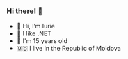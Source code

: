### Hi there! 👋

- 👋 Hi, I’m Iurie
- 🙂 I like .NET
- 👀 I'm 15 years old
- 🇲🇩 I live in the Republic of Moldova

<!---
iurie5100/iurie5100 is a ✨ special ✨ repository because its `README.md` (this file) appears on your GitHub profile.
You can click the Preview link to take a look at your changes.
--->
